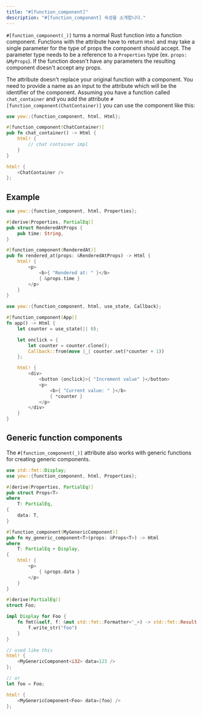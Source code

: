 ```yaml
---
title: "#[function_component]"
description: "#[function_component] 속성을 소개합니다."
---
```


`#[function_component(_)]` turns a normal Rust function into a function component.
Functions with the attribute have to return `Html` and may take a single parameter for the type of props the component should accept.
The parameter type needs to be a reference to a `Properties` type (ex. `props: &MyProps`).
If the function doesn't have any parameters the resulting component doesn't accept any props.

The attribute doesn't replace your original function with a component. You need to provide a name as an input to the attribute which will be the identifier of the component.
Assuming you have a function called `chat_container` and you add the attribute `#[function_component(ChatContainer)]` you can use the component like this:

```rust
use yew::{function_component, html, Html};

#[function_component(ChatContainer)]
pub fn chat_container() -> Html {
    html! {
        // chat container impl
    }
}

html! {
    <ChatContainer />
};
```

## Example

<!--DOCUSAURUS_CODE_TABS-->
<!--With props-->

```rust
use yew::{function_component, html, Properties};

#[derive(Properties, PartialEq)]
pub struct RenderedAtProps {
    pub time: String,
}

#[function_component(RenderedAt)]
pub fn rendered_at(props: &RenderedAtProps) -> Html {
    html! {
        <p>
            <b>{ "Rendered at: " }</b>
            { &props.time }
        </p>
    }
}
```

<!--Without props-->

```rust
use yew::{function_component, html, use_state, Callback};

#[function_component(App)]
fn app() -> Html {
    let counter = use_state(|| 0);

    let onclick = {
        let counter = counter.clone();
        Callback::from(move |_| counter.set(*counter + 1))
    };

    html! {
        <div>
            <button {onclick}>{ "Increment value" }</button>
            <p>
                <b>{ "Current value: " }</b>
                { *counter }
            </p>
        </div>
    }
}
```

<!--END_DOCUSAURUS_CODE_TABS-->

## Generic function components

The `#[function_component(_)]` attribute also works with generic functions for creating generic components.

```rust
use std::fmt::Display;
use yew::{function_component, html, Properties};

#[derive(Properties, PartialEq)]
pub struct Props<T>
where
    T: PartialEq,
{
    data: T,
}

#[function_component(MyGenericComponent)]
pub fn my_generic_component<T>(props: &Props<T>) -> Html
where
    T: PartialEq + Display,
{
    html! {
        <p>
            { &props.data }
        </p>
    }
}

#[derive(PartialEq)]
struct Foo;

impl Display for Foo {
    fn fmt(&self, f: &mut std::fmt::Formatter<'_>) -> std::fmt::Result {
        f.write_str("foo")
    }
}

// used like this
html! {
    <MyGenericComponent<i32> data=123 />
};

// or
let foo = Foo;

html! {
    <MyGenericComponent<Foo> data={foo} />
};
```

